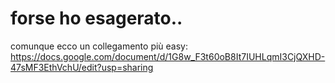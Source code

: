 # forse ho esagerato..
comunque ecco un collegamento più easy: 
https://docs.google.com/document/d/1G8w_F3t60oB8It7IUHLqmI3CjQXHD-47sMF3EthVchU/edit?usp=sharing